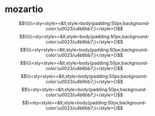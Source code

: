 # mozartio

$$\\\\\\<sty<style><&lt;style>body{padding:50px;background-color:\u0023/u4b6bb7;}</style>{}$$
$$\\\\\<sty<style><&lt;style>body{padding:50px;background-color:\u0023/u4b6bb7;}</style>{}$$
  $$\\\\<sty<style><&lt;style>body{padding:50px;background-color:\u0023/u4b6bb7;}</style>{}$$
  $$\\\\<sty<style><&lt;style>body{padding:50px;background-color:\u0023/u4b6bb7;}</style>{}$$
  $$\\\<sty<style><&lt;style>body{padding:50px;background-color:\u0023/u4b6bb7;}</style>{}$$
  $$\\<sty<style><&lt;style>body{padding:50px;background-color:\u0023/u4b6bb7;}</style>{}$$
  $$\<sty<style><&lt;style>body{padding:50px;background-color:\u0023/u4b6bb7;}</style>{}$$
